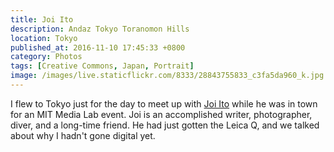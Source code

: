 ```yaml
---
title: Joi Ito
description: Andaz Tokyo Toranomon Hills
location: Tokyo
published_at: 2016-11-10 17:45:33 +0800
category: Photos
tags: [Creative Commons, Japan, Portrait]
image: /images/live.staticflickr.com/8333/28843755833_c3fa5da960_k.jpg
---
```


I flew to Tokyo just for the day to meet up with [Joi Ito] while he was in town
for an MIT Media Lab event. Joi is an accomplished writer, photographer, diver,
and a long-time friend. He had just gotten the Leica Q, and we talked about why
I hadn't gone digital yet.

[Joi Ito]: https://joi.ito.com
